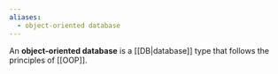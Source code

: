 ```yaml
---
aliases:
  - object-oriented database
---
```

An **object-oriented database** is a [[DB|database]] type that follows the principles of [[OOP]].